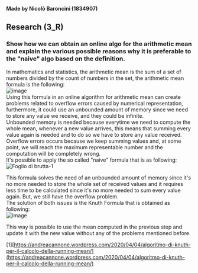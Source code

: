 **Made by Nicolò Baroncini (1834907)**

## Research (3_R)
### Show how we can obtain an online algo for the arithmetic mean and explain the various possible reasons why it is preferable to the "naive" algo based on the definition.
In mathematics and statistics, the arithmetic mean is the sum of a set of numbers divided by the count of numbers in the set, the arithmetic mean formula is the following: \
![image](https://user-images.githubusercontent.com/78324346/136066967-3b893f37-408c-481a-8fa3-b1dd5e1edcec.png) \
Using this formula in an online algorithm for arithmetic mean can create problems related to overflow errors caused by numerical representation, furthermore, it could use an unbounded amount of memory since we need to store any value we receive, and they could be infinite. \
Unbounded memory is needed because everytime we need to compute the whole mean, whenever a new value arrives, this means that summing every value again is needed and to do so we have to store any value received. Overflow errors occurs because we keep summing values and, at some point, we will reach the maximum representable number and the computation will be completely wrong. \
It's possible to apply the so called "naive" formula that is as following: \
![Foglio di brutta-1](https://user-images.githubusercontent.com/78324346/136073161-72c260b8-61fa-4b48-b1e0-74f70c53670a.png)


This formula solves the need of an unbounded amount of memory since it's no more needed to store the whole set of received values and it requires less time to be calculated since it's no more needed to sum every value again. But, we still have the overflow problem. \
The solution of both issues is the Knuth Formula that is obtained as following: \
![image](https://user-images.githubusercontent.com/78324346/136070610-cd253ac9-1815-4f68-98e5-5d592b3908b8.png)

This way is possible to use the mean computed in the previous step and update it with the new value without any of the problems mentioned before.

[1][https://andreacannone.wordpress.com/2020/04/04/algoritmo-di-knuth-per-il-calcolo-della-running-mean/](https://andreacannone.wordpress.com/2020/04/04/algoritmo-di-knuth-per-il-calcolo-della-running-mean/)

